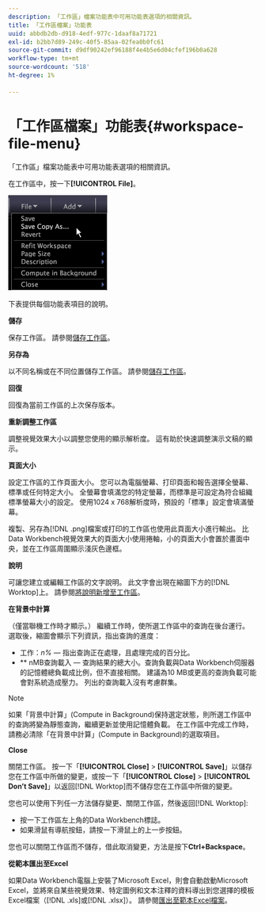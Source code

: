 ```yaml
---
description: 「工作區」檔案功能表中可用功能表選項的相關資訊。
title: 「工作區檔案」功能表
uuid: abbdb2db-d918-4edf-977c-1daaf8a71721
exl-id: b2bb7d89-249c-40f5-85aa-02fea0b0fc61
source-git-commit: d9df90242ef96188f4e4b5e6d04cfef196b0a628
workflow-type: tm+mt
source-wordcount: '518'
ht-degree: 1%

---
```


# 「工作區檔案」功能表{#workspace-file-menu}

「工作區」檔案功能表中可用功能表選項的相關資訊。

在工作區中，按一下&#x200B;**[!UICONTROL File]**。

![](assets/mnu_file.png)

下表提供每個功能表項目的說明。

**儲存**

保存工作區。 請參閱[儲存工作區](../../../home/c-get-started/c-work-worksp/c-save-wksp.md#concept-e0c34e75cc194e57bd02d1f02316a606)。

**另存為**

以不同名稱或在不同位置儲存工作區。 請參閱[儲存工作區](../../../home/c-get-started/c-work-worksp/c-save-wksp.md#concept-e0c34e75cc194e57bd02d1f02316a606)。

**回復**

回復為當前工作區的上次保存版本。

**重新調整工作區**

調整視覺效果大小以調整您使用的顯示解析度。 這有助於快速調整演示文稿的顯示。

**頁面大小**

設定工作區的工作頁面大小。 您可以為電腦螢幕、打印頁面和報告選擇全螢幕、標準或任何特定大小。 全螢幕會填滿您的特定螢幕，而標準是可設定為符合組織標準螢幕大小的設定。 使用1024 x 768解析度時，預設的「標準」設定會填滿螢幕。

複製、另存為[!DNL .png]檔案或打印的工作區也使用此頁面大小進行輸出。 比Data Workbench視覺效果大的頁面大小使用捲軸，小的頁面大小會置於畫面中央，並在工作區周圍顯示淺灰色邊框。

**說明**

可讓您建立或編輯工作區的文字說明。 此文字會出現在縮圖下方的[!DNL Worktop]上。 請參閱[將說明新增至工作區](../../../home/c-get-started/c-work-worksp/t-add-wksp-desc.md#task-163734487e8848dfa0a4d8da6323a963)。

**在背景中計算**

（僅當聯機工作時才顯示。） 繼續工作時，使所選工作區中的查詢在後台運行。 選取後，縮圖會顯示下列資訊，指出查詢的進度：

* 工作：*n%* — 指出查詢正在處理，且處理完成的百分比。
* ** nMB查詢載入 — 查詢結果的總大小。查詢負載與Data Workbench伺服器的記憶體總負載成比例，但不直接相關。 建議為10 MB或更高的查詢負載可能會對系統造成壓力。 列出的查詢載入沒有考慮群集。

>[!NOTE]
>
>如果「背景中計算」(Compute in Background)保持選定狀態，則所選工作區中的查詢將變為靜態查詢，繼續更新並使用記憶體負載。 在工作區中完成工作時，請務必清除「在背景中計算」(Compute in Background)的選取項目。

**Close**

關閉工作區。 按一下「**[!UICONTROL Close]** > **[!UICONTROL Save]**」以儲存您在工作區中所做的變更，或按一下「**[!UICONTROL Close]** > **[!UICONTROL Don’t Save]**」以返回[!DNL Worktop]而不儲存您在工作區中所做的變更。

您也可以使用下列任一方法儲存變更、關閉工作區，然後返回[!DNL Worktop]:

* 按一下工作區左上角的Data Workbench標誌。
* 如果滑鼠有導航按鈕，請按一下滑鼠上的上一步按鈕。

您也可以關閉工作區而不儲存，借此取消變更，方法是按下&#x200B;**Ctrl+Backspace**。

**從範本匯出至Excel**

如果Data Workbench電腦上安裝了Microsoft Excel，則會自動啟動Microsoft Excel，並將來自某些視覺效果、特定圖例和文本注釋的資料導出到您選擇的模板Excel檔案（[!DNL .xls]或[!DNL .xlsx]）。 請參閱[匯出至範本Excel檔案](../../../home/c-get-started/c-work-worksp/c-ex-wksp.md#section-814772929ca64cf6b92b89d3fdd02302)。
